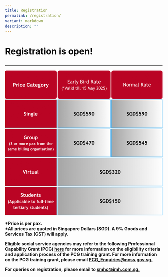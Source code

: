 ```yaml
---
title: Registration
permalink: /registration/
variant: markdown
description: ""
---
```

#  <p style="color: #000000"><b>Registration is open!</b></p>


-------------------------

![](/images/SMHC_2025_v1.png)

**\*Price is per pax.**  
**\*All prices are quoted in Singapore Dollars (SGD). A 9% Goods and Services Tax (GST) will apply.**

**Eligible social service agencies may refer to the following Professional Capability Grant (PCG) [here](https://www.ncss.gov.sg/social-service-agencies/funding-schemes-and-common-services/funding/professional-capability-grant) for more information on the eligibility criteria and application process of the PCG training grant. For more information on the PCG training grant, please email [PCG\_Enquiries@ncss.gov.sg.](https://www.ncss.gov.sg/social-service-agencies/funding-schemes-and-common-services/funding/professional-capability-grant)**

**For queries on registration, please email to [smhc@imh.com.sg.](mailto:smhc@imh.com.sg)**